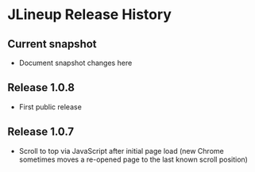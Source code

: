 # JLineup Release History

## Current snapshot
* Document snapshot changes here

## Release 1.0.8
* First public release

## Release 1.0.7
* Scroll to top via JavaScript after initial page load
 (new Chrome sometimes moves a re-opened page to the last known scroll position)